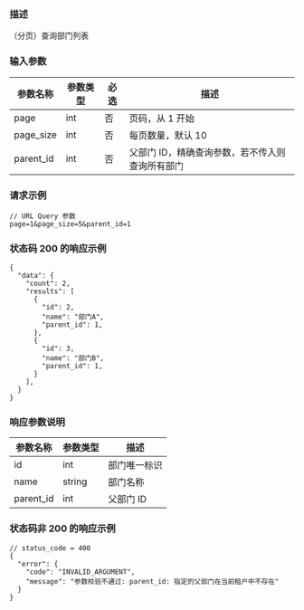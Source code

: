 ### 描述

（分页）查询部门列表

### 输入参数

| 参数名称      | 参数类型 | 必选 | 描述                        |
|-----------|------|----|---------------------------|
| page      | int  | 否  | 页码，从 1 开始                 |
| page_size | int  | 否  | 每页数量，默认 10                |
| parent_id | int  | 否  | 父部门 ID，精确查询参数，若不传入则查询所有部门 |

### 请求示例

```
// URL Query 参数
page=1&page_size=5&parent_id=1
```

### 状态码 200 的响应示例

```json5
{
  "data": {
    "count": 2,
    "results": [
      {
        "id": 2,
        "name": "部门A",
        "parent_id": 1,
      },
      {
        "id": 3,
        "name": "部门B",
        "parent_id": 1,
      }
    ],
  }
}
```

### 响应参数说明

| 参数名称      | 参数类型   | 描述     |
|-----------|--------|--------|
| id        | int    | 部门唯一标识 |
| name      | string | 部门名称   |
| parent_id | int    | 父部门 ID |

### 状态码非 200 的响应示例

```json5
// status_code = 400
{
  "error": {
    "code": "INVALID_ARGUMENT",
    "message": "参数校验不通过: parent_id: 指定的父部门在当前租户中不存在"
  }
}
```
